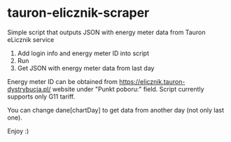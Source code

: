 # tauron-elicznik-scraper
Simple script that outputs JSON with energy meter data from Tauron eLicznik service

1. Add login info and energy meter ID into script
2. Run
3. Get JSON with energy meter data from last day

Energy meter ID can be obtained from https://elicznik.tauron-dystrybucja.pl/ website under "Punkt poboru:" field.
Script currently supports only G11 tariff.

You can change dane[chartDay] to get data from another day (not only last one).

Enjoy :)
